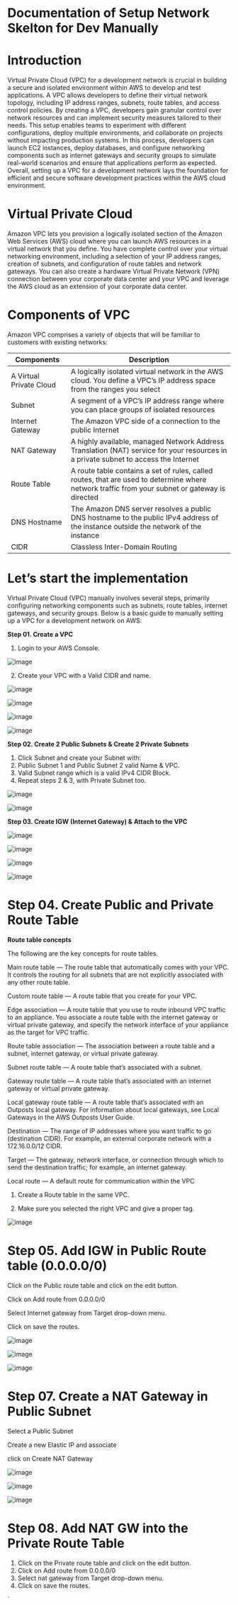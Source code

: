 # Documentation of Setup Network Skelton for Dev Manually




# Introduction 

Virtual Private Cloud (VPC) for a development network is crucial in building a secure and isolated environment within AWS to develop and test applications. A VPC allows developers to define their virtual network topology, including IP address ranges, subnets, route tables, and access control policies. By creating a VPC, developers gain granular control over network resources and can implement security measures tailored to their needs. This setup enables teams to experiment with different configurations, deploy multiple environments, and collaborate on projects without impacting production systems. In this process, developers can launch EC2 instances, deploy databases, and configure networking components such as internet gateways and security groups to simulate real-world scenarios and ensure that applications perform as expected. Overall, setting up a VPC for a development network lays the foundation for efficient and secure software development practices within the AWS cloud environment.

# Virtual Private Cloud

Amazon VPC lets you provision a logically isolated section of the Amazon Web Services (AWS) cloud where you can launch AWS resources in a virtual network that you define. You have complete control over your virtual networking environment, including a selection of your IP address ranges, creation of subnets, and configuration of route tables and network gateways. You can also create a hardware Virtual Private Network (VPN) connection between your corporate data center and your VPC and leverage the AWS cloud as an extension of your corporate data center.



# Components of  VPC


Amazon VPC comprises a variety of objects that will be familiar to customers with existing networks:

|Components | Description |
|------------|-------------|
|A Virtual Private Cloud | A logically isolated virtual network in the AWS cloud. You define a VPC’s IP address space from the ranges you select|
|Subnet | A segment of a VPC’s IP address range where you can place groups of isolated resources|
|Internet Gateway |The Amazon VPC side of a connection to the public Internet|
|NAT Gateway |A highly available, managed Network Address Translation (NAT) service for your resources in a private subnet to access the Internet|
|Route Table| A route table contains a set of rules, called routes, that are used to determine where network traffic from your subnet or gateway is directed|
|DNS Hostname |The Amazon DNS server resolves a public DNS hostname to the public IPv4 address of the instance outside the network of the instance|
|CIDR |Classless Inter-Domain Routing|



# Let’s start the implementation


Virtual Private Cloud (VPC) manually involves several steps, primarily configuring networking components such as subnets, route tables, internet gateways, and security groups. Below is a basic guide to manually setting up a VPC for a development network on AWS:

**Step 01. Create a VPC**

1. Login to your AWS Console.


![image](https://github.com/avengers-p7/Documentation/assets/156644891/50a144d2-d0a9-4d42-b594-1f56dd23c36d)


2. Create your VPC with a Valid CIDR and name.


![image](https://github.com/avengers-p7/Documentation/assets/156644891/5f775baa-7aa3-4d5d-a3f0-4a64348af8e9)




![image](https://github.com/avengers-p7/Documentation/assets/156644891/63a0e499-cf3b-432f-a480-72d7b323d5a3)




![image](https://github.com/avengers-p7/Documentation/assets/156644891/bc3dbcdb-61ee-4f64-b0da-b29cb99287cf)





![image](https://github.com/avengers-p7/Documentation/assets/156644891/9a7fe07f-0f93-4950-a2f6-662532be42cb)




**Step 02. Create 2 Public Subnets & Create 2 Private Subnets**

1. Click Subnet and create your Subnet with:
2. Public Subnet 1 and Public Subnet 2 valid Name & VPC.
3. Valid Subnet range which is a valid IPv4 CIDR Block.
4. Repeat steps 2 & 3, with Private Subnet too.


![image](https://github.com/avengers-p7/Documentation/assets/156644891/07cd76f5-5ad5-44d5-bb2c-948a7d7466d5)




![image](https://github.com/avengers-p7/Documentation/assets/156644891/571ef3cc-3b5d-423a-8b80-585cdedae781)



**Step 03. Create IGW (Internet Gateway) & Attach to the VPC**



![image](https://github.com/avengers-p7/Documentation/assets/156644891/abe9a358-7372-4984-abca-2e6412991a6b)



![image](https://github.com/avengers-p7/Documentation/assets/156644891/5de3af68-6d20-484b-9471-e80ff40c3735)



![image](https://github.com/avengers-p7/Documentation/assets/156644891/1a821470-dd14-4ca8-84ff-e7257aabe3dc)



![image](https://github.com/avengers-p7/Documentation/assets/156644891/e4903eec-dd25-4188-837c-46a50b2d9d79)




# Step 04. Create Public and Private Route Table


**Route table concepts**

The following are the key concepts for route tables.

Main route table — The route table that automatically comes with your VPC. It controls the routing for all subnets that are not explicitly associated with any other route table.

Custom route table — A route table that you create for your VPC.

Edge association — A route table that you use to route inbound VPC traffic to an appliance. You associate a route table with the internet gateway or virtual private gateway, and specify the network interface of your appliance as the target for VPC traffic.

Route table association — The association between a route table and a subnet, internet gateway, or virtual private gateway.

Subnet route table — A route table that’s associated with a subnet.

Gateway route table — A route table that’s associated with an internet gateway or virtual private gateway.

Local gateway route table — A route table that’s associated with an Outposts local gateway. For information about local gateways, see Local Gateways in the AWS Outposts User Guide.

Destination — The range of IP addresses where you want traffic to go (destination CIDR). For example, an external corporate network with a 172.16.0.0/12 CIDR.

Target — The gateway, network interface, or connection through which to send the destination traffic; for example, an internet gateway.

Local route — A default route for communication within the VPC


1. Create a Route table in the same VPC.
   
2. Make sure you selected the right VPC and give a proper tag.



![image](https://github.com/avengers-p7/Documentation/assets/156644891/ce5cc55d-3bca-4ef2-a31a-66559cc7275c)



# Step 05. Add IGW in Public Route table (0.0.0.0/0)

Click on the Public route table and click on the edit button.

Click on Add route from 0.0.0.0/0

Select Internet gateway from Target drop-down menu.

Click on save the routes.



![image](https://github.com/avengers-p7/Documentation/assets/156644891/2644d8dc-91dd-47be-9b45-3e45705a2d49)




![image](https://github.com/avengers-p7/Documentation/assets/156644891/ec0862e0-4cbb-492b-9dbe-cd42d9a3a1aa)



![image](https://github.com/avengers-p7/Documentation/assets/156644891/7d16fc7a-ea36-42e5-ade2-88779344da67)




# Step 07. Create a NAT Gateway in Public Subnet

Select a Public Subnet

Create a new Elastic IP and associate

click on Create NAT Gateway



![image](https://github.com/avengers-p7/Documentation/assets/156644891/0c63cc2b-c89e-4933-8c6f-24e228e9e229)




 ![image](https://github.com/avengers-p7/Documentation/assets/156644891/78ee8abb-fa1e-4f08-9fc9-e9df637f1753)





![image](https://github.com/avengers-p7/Documentation/assets/156644891/a5edebd4-8674-4b06-a8ec-4c0aba07ebcc)



# Step 08. Add NAT GW into the Private Route Table

1. Click on the Private route table and click on the edit button.
2. Click on Add route from 0.0.0.0/0
3. Select nat gateway from Target drop-down menu.
4. Click on save the routes.
























`















 
